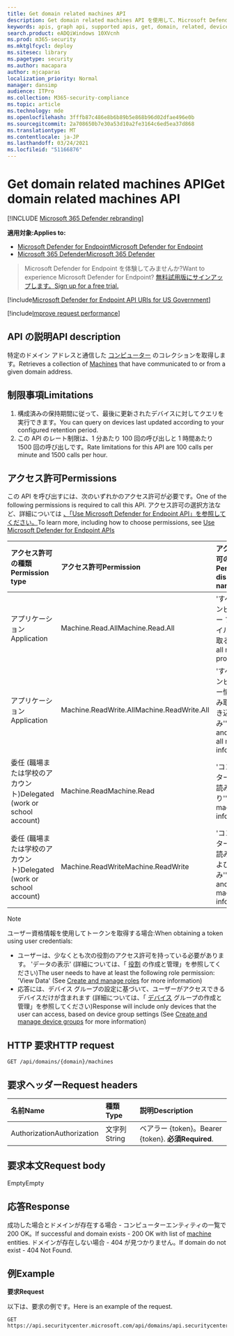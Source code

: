 ```yaml
---
title: Get domain related machines API
description: Get domain related machines API を使用して、Microsoft Defender for Endpoint のドメインと通信するコンピューターを取得する方法について説明します。
keywords: apis, graph api, supported apis, get, domain, related, devices
search.product: eADQiWindows 10XVcnh
ms.prod: m365-security
ms.mktglfcycl: deploy
ms.sitesec: library
ms.pagetype: security
ms.author: macapara
author: mjcaparas
localization_priority: Normal
manager: dansimp
audience: ITPro
ms.collection: M365-security-compliance
ms.topic: article
ms.technology: mde
ms.openlocfilehash: 3fffb87c486e8b6b89b5e868b96d02dfae496e0b
ms.sourcegitcommit: 2a708650b7e30a53d10a2fe3164c6ed5ea37d868
ms.translationtype: MT
ms.contentlocale: ja-JP
ms.lasthandoff: 03/24/2021
ms.locfileid: "51166876"
---
```

# <a name="get-domain-related-machines-api"></a><span data-ttu-id="c4b6f-104">Get domain related machines API</span><span class="sxs-lookup"><span data-stu-id="c4b6f-104">Get domain related machines API</span></span>

[!INCLUDE [Microsoft 365 Defender rebranding](../../includes/microsoft-defender.md)]

<span data-ttu-id="c4b6f-105">**適用対象:**</span><span class="sxs-lookup"><span data-stu-id="c4b6f-105">**Applies to:**</span></span>
- [<span data-ttu-id="c4b6f-106">Microsoft Defender for Endpoint</span><span class="sxs-lookup"><span data-stu-id="c4b6f-106">Microsoft Defender for Endpoint</span></span>](https://go.microsoft.com/fwlink/p/?linkid=2154037)
- [<span data-ttu-id="c4b6f-107">Microsoft 365 Defender</span><span class="sxs-lookup"><span data-stu-id="c4b6f-107">Microsoft 365 Defender</span></span>](https://go.microsoft.com/fwlink/?linkid=2118804)

> <span data-ttu-id="c4b6f-108">Microsoft Defender for Endpoint を体験してみませんか?</span><span class="sxs-lookup"><span data-stu-id="c4b6f-108">Want to experience Microsoft Defender for Endpoint?</span></span> [<span data-ttu-id="c4b6f-109">無料試用版にサインアップします。</span><span class="sxs-lookup"><span data-stu-id="c4b6f-109">Sign up for a free trial.</span></span>](https://www.microsoft.com/microsoft-365/windows/microsoft-defender-atp?ocid=docs-wdatp-exposedapis-abovefoldlink) 

[!include[Microsoft Defender for Endpoint API URIs for US Government](../../includes/microsoft-defender-api-usgov.md)]

[!include[Improve request performance](../../includes/improve-request-performance.md)]


## <a name="api-description"></a><span data-ttu-id="c4b6f-110">API の説明</span><span class="sxs-lookup"><span data-stu-id="c4b6f-110">API description</span></span>
<span data-ttu-id="c4b6f-111">特定のドメイン アドレスと通信した [コンピューター](machine.md) のコレクションを取得します。</span><span class="sxs-lookup"><span data-stu-id="c4b6f-111">Retrieves a collection of [Machines](machine.md) that have communicated to or from a given domain address.</span></span>


## <a name="limitations"></a><span data-ttu-id="c4b6f-112">制限事項</span><span class="sxs-lookup"><span data-stu-id="c4b6f-112">Limitations</span></span>
1. <span data-ttu-id="c4b6f-113">構成済みの保持期間に従って、最後に更新されたデバイスに対してクエリを実行できます。</span><span class="sxs-lookup"><span data-stu-id="c4b6f-113">You can query on devices last updated according to your configured retention period.</span></span>
2. <span data-ttu-id="c4b6f-114">この API のレート制限は、1 分あたり 100 回の呼び出しと 1 時間あたり 1500 回の呼び出しです。</span><span class="sxs-lookup"><span data-stu-id="c4b6f-114">Rate limitations for this API are 100 calls per minute and 1500 calls per hour.</span></span>


## <a name="permissions"></a><span data-ttu-id="c4b6f-115">アクセス許可</span><span class="sxs-lookup"><span data-stu-id="c4b6f-115">Permissions</span></span>
<span data-ttu-id="c4b6f-116">この API を呼び出すには、次のいずれかのアクセス許可が必要です。</span><span class="sxs-lookup"><span data-stu-id="c4b6f-116">One of the following permissions is required to call this API.</span></span> <span data-ttu-id="c4b6f-117">アクセス許可の選択方法など、詳細については [、「Use Microsoft Defender for Endpoint API」を参照してください。](apis-intro.md)</span><span class="sxs-lookup"><span data-stu-id="c4b6f-117">To learn more, including how to choose permissions, see [Use Microsoft Defender for Endpoint APIs](apis-intro.md)</span></span>

<span data-ttu-id="c4b6f-118">アクセス許可の種類</span><span class="sxs-lookup"><span data-stu-id="c4b6f-118">Permission type</span></span> |   <span data-ttu-id="c4b6f-119">アクセス許可</span><span class="sxs-lookup"><span data-stu-id="c4b6f-119">Permission</span></span>  |   <span data-ttu-id="c4b6f-120">アクセス許可の表示名</span><span class="sxs-lookup"><span data-stu-id="c4b6f-120">Permission display name</span></span>
:---|:---|:---
<span data-ttu-id="c4b6f-121">アプリケーション</span><span class="sxs-lookup"><span data-stu-id="c4b6f-121">Application</span></span> |   <span data-ttu-id="c4b6f-122">Machine.Read.All</span><span class="sxs-lookup"><span data-stu-id="c4b6f-122">Machine.Read.All</span></span> |  <span data-ttu-id="c4b6f-123">'すべてのコンピューター プロファイルを読み取る'</span><span class="sxs-lookup"><span data-stu-id="c4b6f-123">'Read all machine profiles'</span></span>
<span data-ttu-id="c4b6f-124">アプリケーション</span><span class="sxs-lookup"><span data-stu-id="c4b6f-124">Application</span></span> |   <span data-ttu-id="c4b6f-125">Machine.ReadWrite.All</span><span class="sxs-lookup"><span data-stu-id="c4b6f-125">Machine.ReadWrite.All</span></span> | <span data-ttu-id="c4b6f-126">'すべてのコンピューター情報の読み取りと書き込み'</span><span class="sxs-lookup"><span data-stu-id="c4b6f-126">'Read and write all machine information'</span></span>
<span data-ttu-id="c4b6f-127">委任 (職場または学校のアカウント)</span><span class="sxs-lookup"><span data-stu-id="c4b6f-127">Delegated (work or school account)</span></span> | <span data-ttu-id="c4b6f-128">Machine.Read</span><span class="sxs-lookup"><span data-stu-id="c4b6f-128">Machine.Read</span></span> | <span data-ttu-id="c4b6f-129">'コンピューター情報の読み取り'</span><span class="sxs-lookup"><span data-stu-id="c4b6f-129">'Read machine information'</span></span>
<span data-ttu-id="c4b6f-130">委任 (職場または学校のアカウント)</span><span class="sxs-lookup"><span data-stu-id="c4b6f-130">Delegated (work or school account)</span></span> | <span data-ttu-id="c4b6f-131">Machine.ReadWrite</span><span class="sxs-lookup"><span data-stu-id="c4b6f-131">Machine.ReadWrite</span></span> | <span data-ttu-id="c4b6f-132">'コンピューター情報の読み取りおよび書き込み'</span><span class="sxs-lookup"><span data-stu-id="c4b6f-132">'Read and write machine information'</span></span>

>[!Note]
> <span data-ttu-id="c4b6f-133">ユーザー資格情報を使用してトークンを取得する場合:</span><span class="sxs-lookup"><span data-stu-id="c4b6f-133">When obtaining a token using user credentials:</span></span>
>- <span data-ttu-id="c4b6f-134">ユーザーは、少なくとも次の役割のアクセス許可を持っている必要があります。 'データの表示' (詳細については、「 [役割](user-roles.md) の作成と管理」を参照してください)</span><span class="sxs-lookup"><span data-stu-id="c4b6f-134">The user needs to have at least the following role permission: 'View Data' (See [Create and manage roles](user-roles.md) for more information)</span></span>
>- <span data-ttu-id="c4b6f-135">応答には、デバイス グループの設定に基づいて、ユーザーがアクセスできるデバイスだけが含まれます (詳細については、「 [デバイス](machine-groups.md) グループの作成と管理」を参照してください)</span><span class="sxs-lookup"><span data-stu-id="c4b6f-135">Response will include only devices that the user can access, based on device group settings (See [Create and manage device groups](machine-groups.md) for more information)</span></span>

## <a name="http-request"></a><span data-ttu-id="c4b6f-136">HTTP 要求</span><span class="sxs-lookup"><span data-stu-id="c4b6f-136">HTTP request</span></span>
```http
GET /api/domains/{domain}/machines
```

## <a name="request-headers"></a><span data-ttu-id="c4b6f-137">要求ヘッダー</span><span class="sxs-lookup"><span data-stu-id="c4b6f-137">Request headers</span></span>

<span data-ttu-id="c4b6f-138">名前</span><span class="sxs-lookup"><span data-stu-id="c4b6f-138">Name</span></span> | <span data-ttu-id="c4b6f-139">種類</span><span class="sxs-lookup"><span data-stu-id="c4b6f-139">Type</span></span> | <span data-ttu-id="c4b6f-140">説明</span><span class="sxs-lookup"><span data-stu-id="c4b6f-140">Description</span></span>
:---|:---|:---
<span data-ttu-id="c4b6f-141">Authorization</span><span class="sxs-lookup"><span data-stu-id="c4b6f-141">Authorization</span></span> | <span data-ttu-id="c4b6f-142">文字列</span><span class="sxs-lookup"><span data-stu-id="c4b6f-142">String</span></span> | <span data-ttu-id="c4b6f-143">ベアラー {token}。</span><span class="sxs-lookup"><span data-stu-id="c4b6f-143">Bearer {token}.</span></span> <span data-ttu-id="c4b6f-144">**必須**</span><span class="sxs-lookup"><span data-stu-id="c4b6f-144">**Required**.</span></span>


## <a name="request-body"></a><span data-ttu-id="c4b6f-145">要求本文</span><span class="sxs-lookup"><span data-stu-id="c4b6f-145">Request body</span></span>
<span data-ttu-id="c4b6f-146">Empty</span><span class="sxs-lookup"><span data-stu-id="c4b6f-146">Empty</span></span>

## <a name="response"></a><span data-ttu-id="c4b6f-147">応答</span><span class="sxs-lookup"><span data-stu-id="c4b6f-147">Response</span></span>
<span data-ttu-id="c4b6f-148">成功した場合とドメインが存在する場合 - コンピューター[](machine.md)エンティティの一覧で 200 OK。</span><span class="sxs-lookup"><span data-stu-id="c4b6f-148">If successful and domain exists - 200 OK with list of [machine](machine.md) entities.</span></span> <span data-ttu-id="c4b6f-149">ドメインが存在しない場合 - 404 が見つかりません。</span><span class="sxs-lookup"><span data-stu-id="c4b6f-149">If domain do not exist - 404 Not Found.</span></span>


## <a name="example"></a><span data-ttu-id="c4b6f-150">例</span><span class="sxs-lookup"><span data-stu-id="c4b6f-150">Example</span></span>

<span data-ttu-id="c4b6f-151">**要求**</span><span class="sxs-lookup"><span data-stu-id="c4b6f-151">**Request**</span></span>

<span data-ttu-id="c4b6f-152">以下は、要求の例です。</span><span class="sxs-lookup"><span data-stu-id="c4b6f-152">Here is an example of the request.</span></span>

```http
GET https://api.securitycenter.microsoft.com/api/domains/api.securitycenter.microsoft.com/machines
```
